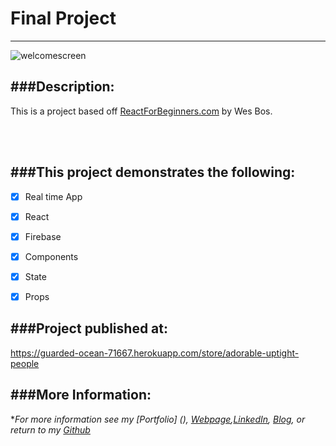 # Final Project
---
![welcomescreen](https://cloud.githubusercontent.com/assets/11747875/22054599/9a93dc26-dd13-11e6-8e70-1a8c94618d18.jpg)

###Description:
---
This is a project based off [ReactForBeginners.com](https://ReactForBeginners.com) by Wes Bos.  

<br/>
<br/>

###This project demonstrates the following:
---

- [x] Real time App
- [x] React
- [x] Firebase
- [x] Components
- [x] State
- [x] Props


###Project published at: 
---

https://guarded-ocean-71667.herokuapp.com/store/adorable-uptight-people

###More Information:
---

\**For more information see my [Portfolio] (), [Webpage](http://web-karma.org),[LinkedIn](https://www.linkedin.com/in/trevor-rapp-042a1037), [Blog](http://web-karma.net), or return to my [Github](https://github.com/trrapp12)*

